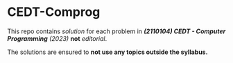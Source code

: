 # CEDT-Comprog
This repo contains _solution_ for each problem in **_(2110104) CEDT - Computer Programming_** _(2023)_ **not** _editorial_.

The solutions are ensured to **not use any topics outside the syllabus.**
